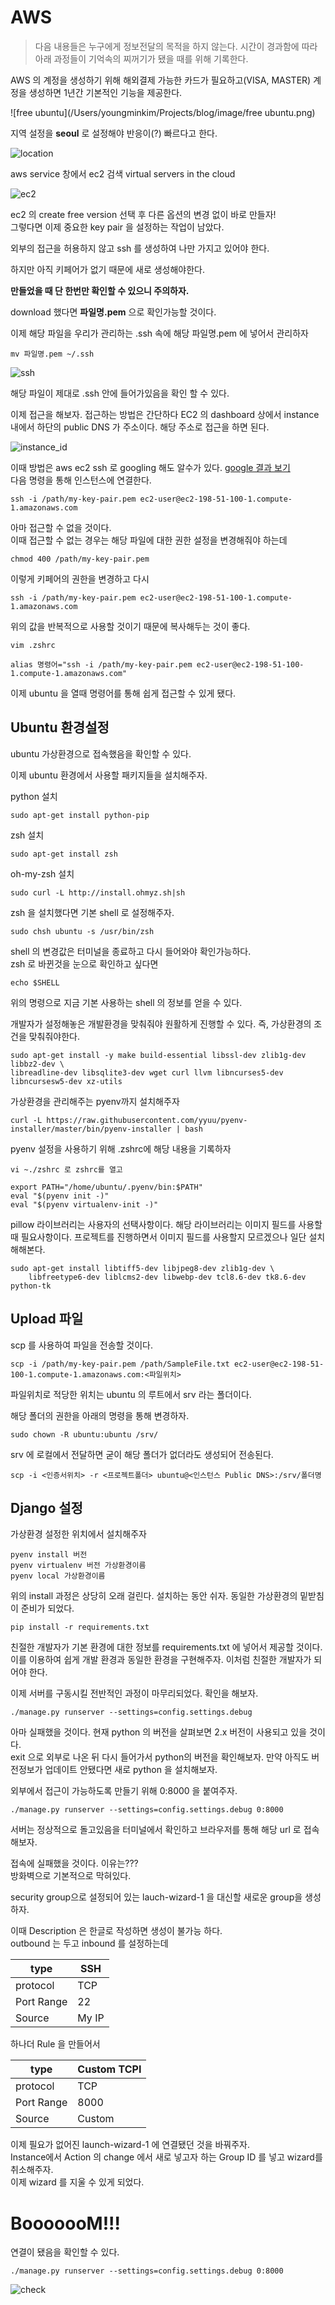 # AWS 

> 다음 내용들은 누구에게 정보전달의 목적을 하지 않는다. 시간이 경과함에 따라 아래 과정들이 기억속의 찌꺼기가 됐을 때를 위해 기록한다.

AWS 의 계정을 생성하기 위해 해외결제 가능한 카드가 필요하고(VISA, MASTER) 계정을 생성하면 1년간 기본적인 기능을 제공한다.

![free ubuntu](/Users/youngminkim/Projects/blog/image/free ubuntu.png)

지역 설정을 **seoul** 로 설정해야 반응이(?) 빠르다고 한다. 

![location](/Users/youngminkim/Projects/blog/image/location.png)

aws service 창에서 ec2 검색 virtual servers in the cloud

![ec2](/Users/youngminkim/Projects/blog/image/EC2.png)

ec2 의 create free version 선택 후 다른 옵션의 변경 없이 바로 만들자!  
그렇다면 이제 중요한 key pair 을 설정하는 작업이 남았다.

외부의 접근을 허용하지 않고 ssh 를 생성하여 나만 가지고 있어야 한다.

하지만 아직 키페어가 없기 때문에 새로 생성해야한다. 

**만들었을 때 단 한번만 확인할 수 있으니 주의하자.**

download 했다면 **파일명.pem** 으로 확인가능할 것이다.

이제 해당 파일을 우리가 관리하는 .ssh 속에 해당 파일명.pem 에 넣어서 관리하자

```
mv 파일명.pem ~/.ssh
```
![ssh](/Users/youngminkim/Projects/blog/image/ssh.png)

해당 파일이 제대로 .ssh 안에 들어가있음을 확인 할 수 있다.

이제 접근을 해보자. 접근하는 방법은 간단하다 EC2 의 dashboard 상에서 instance 내에서 하단의 public DNS 가 주소이다. 해당 주소로 접근을 하면 된다.

![instance_id](/Users/youngminkim/Projects/blog/image/instance_id.png)

이때 방법은 aws ec2 ssh 로 googling 해도 알수가 있다. [google 결과 보기](http://docs.aws.amazon.com/ko_kr/AWSEC2/latest/UserGuide/AccessingInstancesLinux.html)  
다음 명령을 통해 인스턴스에 연결한다.

```
ssh -i /path/my-key-pair.pem ec2-user@ec2-198-51-100-1.compute-1.amazonaws.com
```
아마 접근할 수 없을 것이다.  
이때 접근할 수 없는 경우는 해당 파일에 대한 권한 설정을 변경해줘야 하는데

```
chmod 400 /path/my-key-pair.pem
```

이렇게 키페어의 권한을 변경하고 다시 

```
ssh -i /path/my-key-pair.pem ec2-user@ec2-198-51-100-1.compute-1.amazonaws.com
```
위의 값을 반복적으로 사용할 것이기 때문에 복사해두는 것이 좋다.

```
vim .zshrc

alias 명령어="ssh -i /path/my-key-pair.pem ec2-user@ec2-198-51-100-1.compute-1.amazonaws.com"
```

이제 ubuntu 을 열때 명령어를 통해 쉽게 접근할 수 있게 됐다.


## Ubuntu 환경설정

ubuntu 가상환경으로 접속했음을 확인할 수 있다.

이제 ubuntu 환경에서 사용할 패키지들을 설치해주자.

python 설치

```
sudo apt-get install python-pip
```

zsh 설치
```
sudo apt-get install zsh
```

oh-my-zsh 설치
```
sudo curl -L http://install.ohmyz.sh|sh
```

zsh 을 설치했다면 기본 shell 로 설정해주자.

```
sudo chsh ubuntu -s /usr/bin/zsh
```

shell 의 변경값은 터미널을 종료하고 다시 들어와야 확인가능하다.   
zsh 로 바뀐것을 눈으로 확인하고 싶다면 
```
echo $SHELL
```

위의 명령으로 지금 기본 사용하는 shell 의 정보를 얻을 수 있다.

개발자가 설정해놓은 개발환경을 맞춰줘야 원활하게 진행할 수 있다. 즉, 가상환경의 조건을 맞춰줘야한다.

```
sudo apt-get install -y make build-essential libssl-dev zlib1g-dev libbz2-dev \
libreadline-dev libsqlite3-dev wget curl llvm libncurses5-dev libncursesw5-dev xz-utils
```

가상환경을 관리해주는 pyenv까지 설치해주자

```
curl -L https://raw.githubusercontent.com/yyuu/pyenv-installer/master/bin/pyenv-installer | bash
```
pyenv 설정을 사용하기 위해 .zshrc에 해당 내용을 기록하자

```
vi ~./zshrc	로 zshrc를 열고

export PATH="/home/ubuntu/.pyenv/bin:$PATH"
eval "$(pyenv init -)"
eval "$(pyenv virtualenv-init -)"
```

pillow 라이브러리는 사용자의 선택사항이다. 해당 라이브러리는 이미지 필드를 사용할 때 필요사항이다. 프로젝트를 진행하면서 이미지 필드를 사용할지 모르겠으나 일단 설치해해본다.

```
sudo apt-get install libtiff5-dev libjpeg8-dev zlib1g-dev \
    libfreetype6-dev liblcms2-dev libwebp-dev tcl8.6-dev tk8.6-dev python-tk
```


## Upload 파일

scp 를 사용하여 파일을 전송할 것이다.

```
scp -i /path/my-key-pair.pem /path/SampleFile.txt ec2-user@ec2-198-51-100-1.compute-1.amazonaws.com:<파일위치>
```

파일위치로 적당한 위치는 ubuntu 의 루트에서 srv 라는 폴더이다.

해당 폴더의 권한을 아래의 명령을 통해 변경하자.

```
sudo chown -R ubuntu:ubuntu /srv/
```

srv 에 로컬에서 전달하면 굳이 해당 폴더가 없더라도 생성되어 전송된다.

```
scp -i <인증서위치> -r <프로젝트폴더> ubuntu@<인스턴스 Public DNS>:/srv/폴더명
```


## Django 설정

가상환경 설정한 위치에서 설치해주자

```
pyenv install 버전
pyenv virtualenv 버전 가상환경이름
pyenv local 가상환경이름
```
위의 install 과정은 상당히 오래 걸린다. 설치하는 동안 쉬자.
동일한 가상환경의 밑받침이 준비가 되었다.

```
pip install -r requirements.txt
```

친절한 개발자가 기본 환경에 대한 정보를 requirements.txt 에 넣어서 제공할 것이다. 이를 이용하여 쉽게 개발 환경과 동일한 환경을 구현해주자. 이처럼 친절한 개발자가 되어야 한다.

이제 서버를 구동시킬 전반적인 과정이 마무리되었다. 확인을 해보자.

```
./manage.py runserver --settings=config.settings.debug
```

아마 실패했을 것이다. 현재 python 의 버전을 살펴보면 2.x 버전이 사용되고 있을 것이다.  
exit 으로 외부로 나온 뒤 다시 들어가서 python의 버전을 확인해보자. 만약 아직도 버전정보가 업데이트 안됐다면 새로 python 을 설치해보자.

외부에서 접근이 가능하도록 만들기 위해 0:8000 을 붙여주자.

```
./manage.py runserver --settings=config.settings.debug 0:8000
```
서버는 정상적으로 돌고있음을 터미널에서 확인하고 브라우저를 통해 해당 url 로 접속해보자.  

접속에 실패했을 것이다. 이유는???  
방화벽으로 기본적으로 막혀있다.

security group으로 설정되어 있는 lauch-wizard-1 을 대신할 새로운 group을 생성하자.

이때 Description 은 한글로 작성하면 생성이 불가능 하다.  
outbound 는 두고 inbound 를 설정하는데 

type|SSH
---|---
protocol|TCP
Port Range|22
Source|My IP

하나더 Rule 을 만들어서

type|Custom TCPI
---|---
protocol|TCP
Port Range|8000
Source|Custom


이제 필요가 없어진 launch-wizard-1 에 연결됐던 것을 바꿔주자.  
Instance에서 Action 의 change 에서 새로 넣고자 하는 Group ID 를 넣고 wizard를 취소해주자.  
이제 wizard 를 지울 수 있게 되었다.

# BooooooM!!!

연결이 됐음을 확인할 수 있다.

```
./manage.py runserver --settings=config.settings.debug 0:8000
```

![check](/Users/youngminkim/Projects/blog/image/check.png)